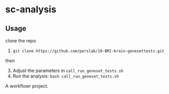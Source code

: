 # sc-analysis

## Usage

clone the repo

1. `git clone https://github.com/perslab/19-BMI-brain-genesettests.git`

then

3. Adjust the parameters in `call_run_geneset_tests.sh` 
3. Run the analysis: `bash call_run_geneset_tests.sh`

A workflowr project.

[workflowr]: https://github.com/jdblischak/workflowr
